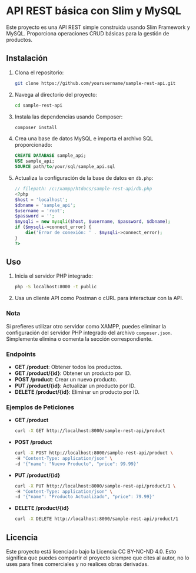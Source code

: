 # API REST básica con Slim y MySQL

Este proyecto es una API REST simple construida usando Slim Framework y MySQL. Proporciona operaciones CRUD básicas para la gestión de productos.

## Instalación

1. Clona el repositorio:
    ```bash
    git clone https://github.com/yourusername/sample-rest-api.git
    ```

2. Navega al directorio del proyecto:
    ```bash
    cd sample-rest-api
    ```

3. Instala las dependencias usando Composer:
    ```bash
    composer install
    ```

4. Crea una base de datos MySQL e importa el archivo SQL proporcionado:
    ```sql
    CREATE DATABASE sample_api;
    USE sample_api;
    SOURCE path/to/your/sql/sample_api.sql
    ```

5. Actualiza la configuración de la base de datos en `db.php`:
    ```php
    // filepath: /c:/xampp/htdocs/sample-rest-api/db.php
    <?php
    $host = 'localhost';
    $dbname = 'sample_api';
    $username = 'root';
    $password = '';
    $mysqli = new mysqli($host, $username, $password, $dbname);
    if ($mysqli->connect_error) {
        die('Error de conexión: ' . $mysqli->connect_error);
    }
    ?>
    ```

## Uso

1. Inicia el servidor PHP integrado:
    ```bash
    php -S localhost:8000 -t public
    ```

2. Usa un cliente API como Postman o cURL para interactuar con la API.

### Nota

Si prefieres utilizar otro servidor como XAMPP, puedes eliminar la configuración del servidor PHP integrado del archivo `composer.json`. Simplemente elimina o comenta la sección correspondiente.

### Endpoints

- **GET /product**: Obtener todos los productos.
- **GET /product/{id}**: Obtener un producto por ID.
- **POST /product**: Crear un nuevo producto.
- **PUT /product/{id}**: Actualizar un producto por ID.
- **DELETE /product/{id}**: Eliminar un producto por ID.

### Ejemplos de Peticiones

- **GET /product**
    ```bash
    curl -X GET http://localhost:8000/sample-rest-api/product
    ```

- **POST /product**
    ```bash
    curl -X POST http://localhost:8000/sample-rest-api/product \
    -H "Content-Type: application/json" \
    -d '{"name": "Nuevo Producto", "price": 99.99}'
    ```

- **PUT /product/{id}**
    ```bash
    curl -X PUT http://localhost:8000/sample-rest-api/product/1 \
    -H "Content-Type: application/json" \
    -d '{"name": "Producto Actualizado", "price": 79.99}'
    ```

- **DELETE /product/{id}**
    ```bash
    curl -X DELETE http://localhost:8000/sample-rest-api/product/1
    ```

## Licencia

Este proyecto está licenciado bajo la Licencia CC BY-NC-ND 4.0. Esto significa que puedes compartir el proyecto siempre que cites al autor, no lo uses para fines comerciales y no realices obras derivadas.
